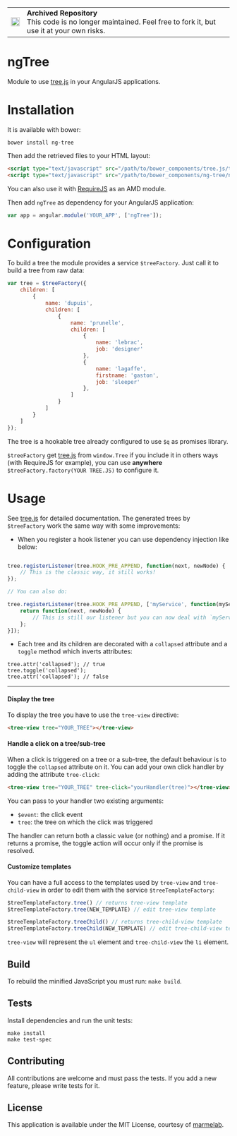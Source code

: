 <table>
        <tr>
            <td><img width="20" src="https://cdnjs.cloudflare.com/ajax/libs/octicons/8.5.0/svg/archive.svg" alt="archived" /></td>
            <td><strong>Archived Repository</strong><br />
            This code is no longer maintained. Feel free to fork it, but use it at your own risks.
        </td>
        </tr>
</table>

ngTree
===============

Module to use [tree.js](https://github.com/marmelab/tree.js) in your AngularJS applications.

# Installation

It is available with bower:

```
bower install ng-tree
```

Then add the retrieved files to your HTML layout:

```html
<script type="text/javascript" src="/path/to/bower_components/tree.js/tree.min.js"></script>
<script type="text/javascript" src="/path/to/bower_components/ng-tree/ng-tree.min.js"></script>
```

You can also use it with [RequireJS](http://requirejs.org/) as an AMD module.

Then add `ngTree` as dependency for your AngularJS application:

```javascript
var app = angular.module('YOUR_APP', ['ngTree']);
```

# Configuration

To build a tree the module provides a service `$treeFactory`. Just call it to build a tree from raw data:

```javascript
var tree = $treeFactory({
    children: [
        {
            name: 'dupuis',
            children: [
                {
                    name: 'prunelle',
                    children: [
                        {
                            name: 'lebrac',
                            job: 'designer'
                        },
                        {
                            name: 'lagaffe',
                            firstname: 'gaston',
                            job: 'sleeper'
                        },
                    ]
                }
            ]
        }
    ]
});
```

The tree is a hookable tree already configured to use `$q` as promises library.

`$treeFactory` get [tree.js](https://github.com/marmelab/tree.js) from `window.Tree` if you include it in others ways (with RequireJS for example), you can use **anywhere** `$treeFactory.factory(YOUR TREE.JS)` to configure it.

# Usage

See [tree.js](https://github.com/marmelab/tree.js) for detailed documentation. The generated trees by `$treeFactory` work the same way with some improvements:

* When you register a hook listener you can use dependency injection like below:

```javascript

tree.registerListener(tree.HOOK_PRE_APPEND, function(next, newNode) {
    // This is the classic way, it still works!
});

// You can also do:

tree.registerListener(tree.HOOK_PRE_APPEND, ['myService', function(myService) {
    return function(next, newNode) {
        // This is still our listener but you can now deal with `myService`
    };
}]);
```

* Each tree and its children are decorated with a `collapsed` attribute and a `toggle` method which inverts attributes:

```
tree.attr('collapsed'); // true
tree.toggle('collapsed');
tree.attr('collapsed'); // false
```
---

#### Display the tree

To display the tree you have to use the `tree-view` directive:

```html
<tree-view tree="YOUR_TREE"></tree-view>
```

#### Handle a click on a tree/sub-tree

When a click is triggered on a tree or a sub-tree, the default behaviour is to toggle the `collapsed` attribute on it. You can add your own click handler by adding the attribute `tree-click`:

```html
<tree-view tree="YOUR_TREE" tree-click="yourHandler(tree)"></tree-view>
```

You can pass to your handler two existing arguments:

* `$event`: the click event
* `tree`: the tree on which the click was triggered

The handler can return both a classic value (or nothing) and a promise. If it returns a promise, the toggle action will occur only if the promise is resolved.

#### Customize templates

You can have a full access to the templates used by `tree-view` and `tree-child-view` in order to edit them with the service `$treeTemplateFactory`:

```javascript
$treeTemplateFactory.tree() // returns tree-view template
$treeTemplateFactory.tree(NEW_TEMPLATE) // edit tree-view template

$treeTemplateFactory.treeChild() // returns tree-child-view template
$treeTemplateFactory.treeChild(NEW_TEMPLATE) // edit tree-child-view template
```

`tree-view` will represent the `ul` element and `tree-child-view` the `li` element.

Build
------

To rebuild the minified JavaScript you must run: `make build`.

Tests
-----
Install dependencies and run the unit tests:

```
make install
make test-spec
```

Contributing
------------

All contributions are welcome and must pass the tests. If you add a new feature, please write tests for it.

License
-------

This application is available under the MIT License, courtesy of [marmelab](http://marmelab.com).
